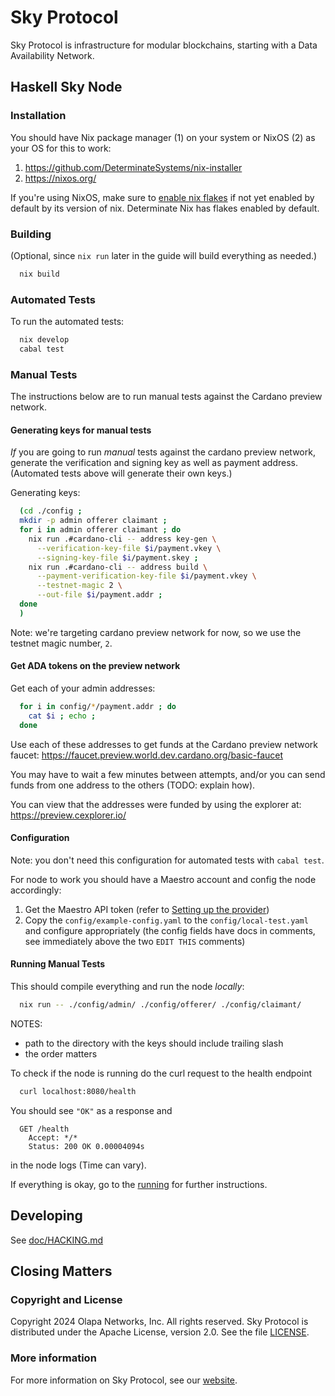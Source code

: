 # Sky Protocol

Sky Protocol is infrastructure for modular blockchains, starting with
a Data Availability Network.

## Haskell Sky Node

### Installation

You should have Nix package manager (1) on your system or NixOS (2) as your OS for this to work:

1. https://github.com/DeterminateSystems/nix-installer
2. https://nixos.org/

If you're using NixOS, make sure to [enable nix flakes](https://nixos.wiki/wiki/Flakes)
if not yet enabled by default by its version of nix.
Determinate Nix has flakes enabled by default.

### Building
(Optional, since `nix run` later in the guide will build everything as needed.)

```bash
  nix build
```

### Automated Tests

To run the automated tests:

```bash
  nix develop
  cabal test
```

### Manual Tests

The instructions below are to run manual tests against the Cardano preview network.

#### Generating keys for manual tests

_If_ you are going to run _manual_ tests against the cardano preview network,
generate the verification and signing key as well as payment address.
(Automated tests above will generate their own keys.)

Generating keys:
```bash
  (cd ./config ;
  mkdir -p admin offerer claimant ;
  for i in admin offerer claimant ; do
    nix run .#cardano-cli -- address key-gen \
      --verification-key-file $i/payment.vkey \
      --signing-key-file $i/payment.skey ;
    nix run .#cardano-cli -- address build \
      --payment-verification-key-file $i/payment.vkey \
      --testnet-magic 2 \
      --out-file $i/payment.addr ;
  done
  )
```

Note: we're targeting cardano preview network for now, so we use the testnet magic number, `2`.

#### Get ADA tokens on the preview network

Get each of your admin addresses:
```bash
  for i in config/*/payment.addr ; do
    cat $i ; echo ;
  done
```

Use each of these addresses to get funds at the Cardano preview network faucet:
https://faucet.preview.world.dev.cardano.org/basic-faucet

You may have to wait a few minutes between attempts, and/or
you can send funds from one address to the others (TODO: explain how).

You can view that the addresses were funded by using the explorer at:
https://preview.cexplorer.io/

#### Configuration

Note: you don't need this configuration for automated tests with `cabal test`.

For node to work you should have a Maestro account and config the node accordingly:

1) Get the Maestro API token (refer to [Setting up the provider](doc/Providers.md))
2) Copy the `config/example-config.yaml` to the `config/local-test.yaml` and configure appropriately
   (the config fields have docs in comments, see immediately above the two `EDIT THIS` comments)

#### Running Manual Tests

This should compile everything and run the node _locally_:

```bash
  nix run -- ./config/admin/ ./config/offerer/ ./config/claimant/
```

NOTES:
* path to the directory with the keys should include trailing slash
* the order matters

To check if the node is running do the curl request to the health endpoint
```bash
  curl localhost:8080/health
```
You should see `"OK"` as a response and
```
  GET /health
    Accept: */*
    Status: 200 OK 0.00004094s
```
in the node logs (Time can vary).

If everything is okay, go to the [running](/doc/Running.md) for further instructions.

## Developing

See [doc/HACKING.md](doc/HACKING.md)

## Closing Matters

### Copyright and License

Copyright 2024 Olapa Networks, Inc. All rights reserved.
Sky Protocol is distributed under the Apache License, version 2.0. See the file [LICENSE](LICENSE).

### More information

For more information on Sky Protocol, see our [website](https://skyprotocol.org).
